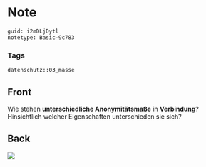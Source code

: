# Note
```
guid: i2mDLjDytl
notetype: Basic-9c783
```

### Tags
```
datenschutz::03_masse
```

## Front
Wie stehen <b>unterschiedliche Anonymitätsmaße</b> in
<b>Verbindung</b>? Hinsichtlich welcher Eigenschaften unterschieden
sie sich?

## Back
<img src="paste-20b3ff1d83aa6fee2a437b5825841ca036fddbf1.jpg">
